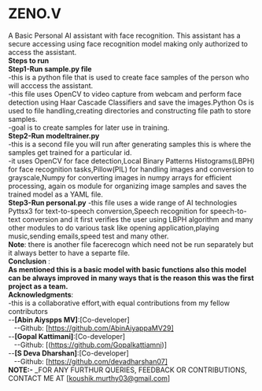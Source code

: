 # ZENO.V
A Basic Personal AI assistant with face recognition.
This assistant has a secure accessing using face recognition model making only authorized to access the assistant.  
__Steps to run__  
__Step1-Run sample.py file__  
-this is a python file that is used to create face samples of the person who will acccess the assistant.  
-this file uses OpenCV to video capture from webcam and perform face detection using Haar Cascade Classifiers and save the images.Python Os is used to file handling,creating directories and constructing file path to store samples.  
-goal is to create samples for later use in training.  
__Step2-Run modeltrainer.py__  
-this is a second file you will run after generating samples this is where the samples get trained for a particular id.  
-it uses OpenCV for face detection,Local Binary Patterns Histograms(LBPH) for face recognition tasks,Pillow(PIL) for handling images and conversion to grayscale,Numpy for converting images in numpy arrays for efficient processing, again os module for organizing image samples and saves the trained model as a YAML file.  
__Step3-Run personal.py__
-this file uses a wide range of AI technologies Pyttsx3 for text-to-speech conversion,Speech recognition for speech-to-text conversion and it first verifies the user using LBPH algorithm and many other modules to do various task like opening application,playing music,sending emails,speed test and many other.  
__Note__: there is another file facerecogn which need not be run separately but it always better to have a separte file.  
__Conclusion__ :  
__As mentioned this is a basic model with basic functions also this model can be always improved in many ways that is the reason this was the first project as a team.__  
__Acknowledgments__:  
-this is a collaborative effort,with equal contributions from my fellow contributors  
--**[Abin Aiyspps MV]**:[Co-developer]  
&nbsp;&nbsp;&nbsp;--Github: [https://github.com/AbinAiyappaMV29]  
--**[Gopal Kattimani]**:[Co-developer]  
&nbsp;&nbsp;&nbsp;--Github: [(https://github.com/Gopalkattiamni)]  
--**[S Deva Dharshan]**:[Co-developer]  
&nbsp;&nbsp;&nbsp;--Github: [https://github.com/devadharshan07]  
 __NOTE:-__ _FOR ANY FURTHUR QUERIES, FEEDBACK OR CONTRIBUTIONS, CONTACT ME AT [koushik.murthy03@gmail.com]

